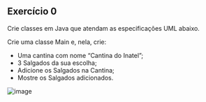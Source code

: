 ## Exercício 0

Crie classes em Java que atendam as especificações UML abaixo.

Crie uma classe Main e, nela, crie:

- Uma cantina com nome “Cantina do Inatel”;
- 3 Salgados da sua escolha;
- Adicione os Salgados na Cantina;
- Mostre os Salgados adicionados.

![image](https://user-images.githubusercontent.com/72671246/226202998-5c027b91-5af6-43ce-a985-52af89e97afa.png)

